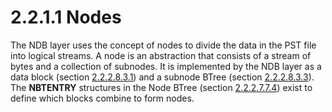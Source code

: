 <html dir="LTR" xmlns:mshelp="http://msdn.microsoft.com/mshelp" xmlns:ddue="http://ddue.schemas.microsoft.com/authoring/2003/5" xmlns:xlink="http://www.w3.org/1999/xlink" xmlns:tool="http://www.microsoft.com/tooltip">
    <head>
        <meta http-equiv="Content-Type" content="text/html; CHARSET=utf-8"></meta>
        <meta name="save" content="history"></meta>
        <title>2.2.1.1 Nodes</title>
        <xml>
            <mshelp:toctitle title="2.2.1.1 Nodes"></mshelp:toctitle>
            <mshelp:rltitle title="[MS-PST]: Nodes"></mshelp:rltitle>
            <mshelp:keyword index="A" term="a595a372-090c-42e1-913c-fad7873b202c"></mshelp:keyword>
            <mshelp:attr name="DCSext.ContentType" value="open specification"></mshelp:attr>
            <mshelp:attr name="AssetID" value="a595a372-090c-42e1-913c-fad7873b202c"></mshelp:attr>
            <mshelp:attr name="TopicType" value="kbRef"></mshelp:attr>
            <mshelp:attr name="DCSext.Title" value="[MS-PST]: Nodes" />
        </xml>
    </head>
    <body>
        <div id="header">
            <h1 class="heading">2.2.1.1 Nodes</h1>
        </div>
        <div id="mainSection">
            <div id="mainBody">
                <div id="allHistory" class="saveHistory"></div>
                <div id="sectionSection0" class="section" name="collapseableSection">
                    

<p>The NDB layer uses the concept of nodes to divide the data
in the PST file into logical streams. A node is an abstraction that consists of
a stream of bytes and a collection of subnodes. It is implemented by the NDB
layer as a data block (section <a href="d0e6fbaf-00e3-4d4d-bea8-8ab3cdb4fde6.htm">2.2.2.8.3.1</a>) and a subnode
BTree (section <a href="0c7d9bd5-e3cf-43cc-9292-a32c7b2666da.htm">2.2.2.8.3.3</a>).
The <b>NBTENTRY</b> structures in the Node BTree (section <a href="28fb2116-0998-4485-9844-9711b95603ba.htm">2.2.2.7.7.4</a>) exist to
define which blocks combine to form nodes.</p>
                </div>
            </div>
        </div>
    </body>
</html>
